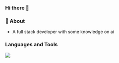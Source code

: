 ### Hi there 👋

### 🌱 About
- A full stack developer with some knowledge on ai

### Languages and Tools
<img src="https://cdn.jsdelivr.net/gh/devicons/devicon/icons/dart/dart-original.svg" />
